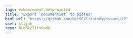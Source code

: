 ```yaml
---
tags: enhancement,help-wanted
title: "Export `DocumentSet` to bibtex"
html_url: "https://github.com/NLeSC/litstudy/issues/12"
user: stijnh
repo: NLeSC/litstudy
---
```


